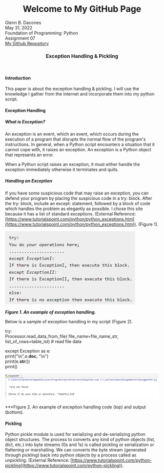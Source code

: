 <h1 align = "center"> Welcome to My GitHub Page</h1>

Glenn B. Dacones  
May 31, 2022  
Foundation of Programming: Python  
Assignment 07  
[My Github Repository](https://github.com/uwpce-Dgbjccd05/IntroToProg-Python-Mod07)
<br/>
<h3 align = "center">Exception Handling & Pickling</h3>
<br/>

#### Introduction  
This paper is about the exception handling & pickling. I will use the knowledge I gather from the internet and incorporate them into my python script.

#### Exception Handling
##### What is Exception?
An exception is an event,  which  an event, which occurs during the execution of a program that disrupts the normal flow of the program's instructions. In general, when a Python script encounters a situation that it cannot cope with, it raises an exception. An exception is a Python object that represents an error.

When a Python script raises an exception, it must either handle the exception immediately otherwise it terminates and quits.

##### Handling an Exception
If you have some suspicious code that may raise an exception, you can defend your program by placing the suspicious code in a try: block. After the try: block, include an except: statement, followed by a block of code which handles the problem as elegantly as possible. I chose this site because it has a list of standard exceptions. (External Reference: [https://www.tutorialspoint.com/python/python_exceptions.htm](https://www.tutorialspoint.com/python/python_exceptions.htm)). (Figure 1).

<img src="https://github.com/uwpce-Dgbjccd05/IntroToProg-Python-Mod07/blob/main/docs/images/try_except.png">  

***Figure 1. An example of exception handling.***

Below is a sample of exception handling in my script (Figure 2).  

try:  
    Processor.read_data_from_file( file_name=file_name_str, list_of_rows=table_lst)  # read file data  
    
except Exception as e:  
    print("\n",e.__doc__, "\n")  
    print(e.__str__())  
    print()  
    

<img src="https://github.com/uwpce-Dgbjccd05/IntroToProg-Python-Mod07/blob/main/docs/images/exception_handling_output.png">  


***Figure 2. An example of exception handling code (top) and output (bottom).

#### Pickling
Python pickle module is used for serializing and de-serializing python object structures. The process to converts any kind of python objects (list, dict, etc.) into byte streams (0s and 1s) is called pickling or serialization or flattening or marshalling. We can converts the byte stream (generated through pickling) back into python objects by a process called as unpickling. (External Reference: [https://www.tutorialspoint.com/python-pickling](https://www.tutorialspoint.com/python-pickling)). 

